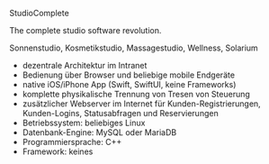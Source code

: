 StudioComplete

The complete studio software revolution.

Sonnenstudio, Kosmetikstudio, Massagestudio, Wellness, Solarium

- dezentrale Architektur im Intranet
- Bedienung über Browser und beliebige mobile Endgeräte
- native iOS/iPhone App (Swift, SwiftUI, keine Frameworks)
- komplette physikalische Trennung von Tresen von Steuerung
- zusätzlicher Webserver im Internet für Kunden-Registrierungen, Kunden-Logins, Statusabfragen und Reservierungen
- Betriebssystem: beliebiges Linux
- Datenbank-Engine: MySQL oder MariaDB
- Programmiersprache: C++
- Framework: keines
